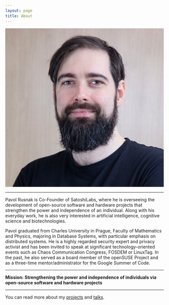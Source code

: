 ```yaml
---
layout: page
title: About
---
```


![photo](/assets/photo.jpg)

----

Pavol Rusnak is Co-Founder of SatoshiLabs, where he is overseeing
the development of open-source software and hardware projects
that strengthen the power and independence of an individual.
Along with his everyday work, he is also very interested in
artificial intelligence, cognitive science and biotechnologies.

Pavol graduated from Charles University in Prague, Faculty of Mathematics and
Physics, majoring in Database Systems, with particular emphasis on distributed
systems. He is a highly regarded security expert and privacy activist and has
been invited to speak at significant technology-oriented events such as Chaos
Communication Congress, FOSDEM or LinuxTag. In the past, he also served as a
board member of the openSUSE Project and as a three-time mentor/administrator
for the Google Summer of Code.

----

**Mission: Strengthening the power and independence of individuals via open-source software and hardware projects**

----

You can read more about my [projects](/projects) and [talks](/talks).
